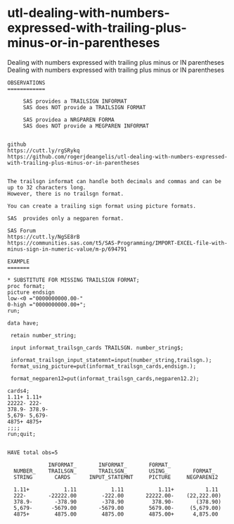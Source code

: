 # utl-dealing-with-numbers-expressed-with-trailing-plus-minus-or-in-parentheses
Dealing with numbers expressed with trailing plus minus or IN parentheses
    Dealing with numbers expressed with trailing plus minus or IN parentheses                                                                  
                                                                                                                                               
    OBSERVATIONS                                                                                                                               
    ============                                                                                                                               
                                                                                                                                               
         SAS provides a TRAILSIGN INFORMAT                                                                                                     
         SAS does NOT provide a TRAILSIGN FORMAT                                                                                               
                                                                                                                                               
         SAS providea a NRGPAREN FORMA                                                                                                         
         SAS does NOT provide a MEGPAREN INFORMAT                                                                                              
                                                                                                                                               
                                                                                                                                               
    github                                                                                                                                     
    https://cutt.ly/rgSRykq                                                                                                                    
    https://github.com/rogerjdeangelis/utl-dealing-with-numbers-expressed-with-trailing-plus-minus-or-in-parentheses                           
                                                                                                                                               
                                                                                                                                               
    The trailsgn informat can handle both decimals and commas and can be up to 32 characters long.                                             
    However, there is no trailsgn format.                                                                                                      
                                                                                                                                               
    You can create a trailing sign format using picture formats.                                                                               
                                                                                                                                               
    SAS  provides only a negparen format.                                                                                                      
                                                                                                                                               
    SAS Forum                                                                                                                                  
    https://cutt.ly/NgSE8rB                                                                                                                    
    https://communities.sas.com/t5/SAS-Programming/IMPORT-EXCEL-file-with-minus-sign-in-numeric-value/m-p/694791                               
                                                                                                                                               
    EXAMPLE                                                                                                                                    
    =======                                                                                                                                    
                                                                                                                                               
    * SUBSTITUTE FOR MISSING TRAILSIGN FORMAT;                                                                                                 
    proc format;                                                                                                                               
    picture endsign                                                                                                                            
    low-<0 ="0000000000.00-"                                                                                                                   
    0-high ="0000000000.00+";                                                                                                                  
    run;                                                                                                                                       
                                                                                                                                               
    data have;                                                                                                                                 
                                                                                                                                               
     retain number_string;                                                                                                                     
                                                                                                                                               
     input informat_trailsgn_cards TRAILSGN. number_string$;                                                                                   
                                                                                                                                               
     informat_trailsgn_input_statemnt=input(number_string,trailsgn.);                                                                          
     format_using_picture=put(informat_trailsgn_cards,endsign.);                                                                               
                                                                                                                                               
     format_negparen12=put(informat_trailsgn_cards,negparen12.2);                                                                              
                                                                                                                                               
    cards4;                                                                                                                                    
    1.11+ 1.11+                                                                                                                                
    22222- 222-                                                                                                                                
    378.9- 378.9-                                                                                                                              
    5,679- 5,679-                                                                                                                              
    4875+ 4875+                                                                                                                                
    ;;;;                                                                                                                                       
    run;quit;                                                                                                                                  
                                                                                                                                               
                                                                                                                                               
    HAVE total obs=5                                                                                                                           
                                                                                                                                               
                 INFORMAT_       INFORMAT_       FORMAT_                                                                                       
      NUMBER_    TRAILSGN_       TRAILSGN_       USING_        FORMAT_                                                                         
      STRING       CARDS      INPUT_STATEMNT     PICTURE     NEGPAREN12                                                                        
                                                                                                                                               
      1.11+           1.11           1.11           1.11+          1.11                                                                        
      222-       -22222.00        -222.00       22222.00-    (22,222.00)                                                                       
      378.9-       -378.90        -378.90         378.90-       (378.90)                                                                       
      5,679-      -5679.00       -5679.00        5679.00-     (5,679.00)                                                                       
      4875+        4875.00        4875.00        4875.00+      4,875.00                                                                        
                                                                                                                                               
                                                                                                                                               
                                                                                                                                               
                                                                                                                                               
